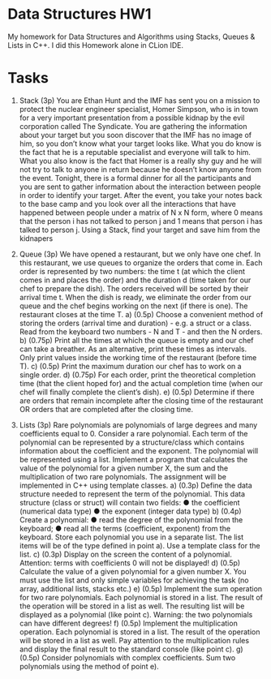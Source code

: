 # Data Structures HW1
My homework for Data Structures and Algorithms using Stacks, Queues &amp; Lists in C++. I did this Homework alone in CLion IDE.

# Tasks

1. Stack (3p)
You are Ethan Hunt and the IMF has sent you on a mission to protect the nuclear engineer
specialist, Homer Simpson, who is in town for a very important presentation from a possible
kidnap by the evil corporation called The Syndicate. You are gathering the information about
your target but you soon discover that the IMF has no image of him, so you don’t know what
your target looks like. What you do know is the fact that he is a reputable specialist and
everyone will talk to him. What you also know is the fact that Homer is a really shy guy and
he will not try to talk to anyone in return because he doesn’t know anyone from the event.
Tonight, there is a formal dinner for all the participants and you are sent to gather information
about the interaction between people in order to identify your target. After the event, you take
your notes back to the base camp and you look over all the interactions that have happened
between people under a matrix of N x N form, where 0 means that the person i has not talked
to person j and 1 means that person i has talked to person j.
Using a Stack, find your target and save him from the kidnapers

2. Queue (3p)
We have opened a restaurant, but we only have one chef. In this restaurant, we use queues to
organize the orders that come in. Each order is represented by two numbers: the time t (at
which the client comes in and places the order) and the duration d (time taken for our chef to
prepare the dish). The orders received will be sorted by their arrival time t. When the dish is
ready, we eliminate the order from our queue and the chef begins working on the next (if
there is one). The restaurant closes at the time T.
a) (0.5p) Choose a convenient method of storing the orders (arrival time and duration) -
e.g. a struct or a class. Read from the keyboard two numbers - N and T - and then the
N orders.
b) (0.75p) Print all the times at which the queue is empty and our chef can take a
breather. As an alternative, print these times as intervals. Only print values inside the
working time of the restaurant (before time T).
c) (0.5p) Print the maximum duration our chef has to work on a single order.
d) (0.75p) For each order, print the theoretical completion time (that the client hoped for)
and the actual completion time (when our chef will finally complete the client’s dish).
e) (0.5p) Determine if there are orders that remain incomplete after the closing time of
the restaurant OR orders that are completed after the closing time.

3. Lists (3p)
Rare polynomials are polynomials of large degrees and many coefficients equal to 0.
Consider a rare polynomial. Each term of the polynomial can be represented by a
structure/class which contains information about the coefficient and the exponent. The
polynomial will be represented using a list.
Implement a program that calculates the value of the polynomial for a given number X, the
sum and the multiplication of two rare polynomials. The assignment will be implemented in
C++ using template classes.
a) (0.3p) Define the data structure needed to represent the term of the polynomial. This
data structure (class or struct) will contain two fields:
● the coefficient (numerical data type)
● the exponent (integer data type)
b) (0.4p) Create a polynomial:
● read the degree of the polynomial from the keyboard;
● read all the terms (coefficient, exponent) from the keyboard.
Store each polynomial you use in a separate list. The list items will be of the type defined in
point a). Use a template class for the list.
c) (0.3p) Display on the screen the content of a polynomial. Attention: terms with
coefficients 0 will not be displayed!
d) (0.5p) Calculate the value of a given polynomial for a given number X. You must use
the list and only simple variables for achieving the task (no array, additional lists,
stacks etc.)
e) (0.5p) Implement the sum operation for two rare polynomials. Each polynomial is
stored in a list. The result of the operation will be stored in a list as well. The resulting
list will be displayed as a polynomial (like point c). Warning: the two polynomials can
have different degrees!
f) (0.5p) Implement the multiplication operation. Each polynomial is stored in a list. The
result of the operation will be stored in a list as well. Pay attention to the
multiplication rules and display the final result to the standard console (like point c).
g) (0.5p) Consider polynomials with complex coefficients. Sum two polynomials using
the method of point e).

